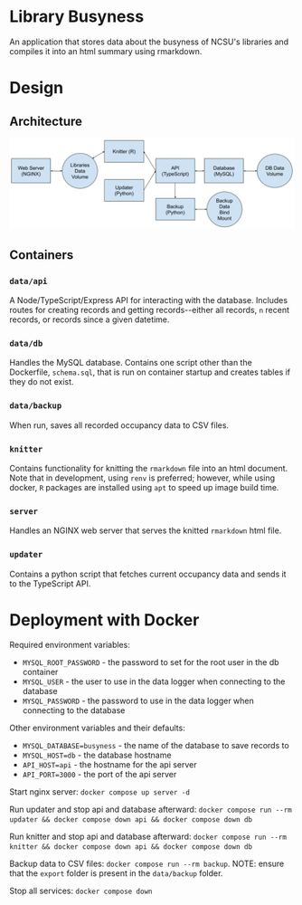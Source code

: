 # Library Busyness

An application that stores data about the busyness of NCSU's libraries and compiles it into an html summary using rmarkdown.

# Design

## Architecture

![architecture](design.png)

## Containers

### `data/api`

A Node/TypeScript/Express API for interacting with the database. Includes routes for creating records and getting records--either all records, `n` recent records, or records since a given datetime.

### `data/db`

Handles the MySQL database. Contains one script other than the Dockerfile, `schema.sql`, that is run on container startup and creates tables if they do not exist.

### `data/backup`

When run, saves all recorded occupancy data to CSV files.

### `knitter`

Contains functionality for knitting the `rmarkdown` file into an html document. Note that in development, using `renv` is preferred; however, while using docker, `R` packages are installed using `apt` to speed up image build time.

### `server`

Handles an NGINX web server that serves the knitted `rmarkdown` html file.

### `updater`

Contains a python script that fetches current occupancy data and sends it to the TypeScript API.

# Deployment with Docker

Required environment variables:
 - `MYSQL_ROOT_PASSWORD` - the password to set for the root user in the db container
 - `MYSQL_USER` - the user to use in the data logger when connecting to the database
 - `MYSQL_PASSWORD` - the password to use in the data logger when connecting to the database

Other environment variables and their defaults:
 - `MYSQL_DATABASE=busyness` - the name of the database to save records to
 - `MYSQL_HOST=db` - the database hostname
 - `API_HOST=api` - the hostname for the api server
 - `API_PORT=3000` - the port of the api server

Start nginx server: `docker compose up server -d`

Run updater and stop api and database afterward: `docker compose run --rm updater && docker compose down api && docker compose down db`

Run knitter and stop api and database afterward: `docker compose run --rm knitter && docker compose down api && docker compose down db`

Backup data to CSV files: `docker compose run --rm backup`. NOTE: ensure that the `export` folder is present in the `data/backup` folder.

Stop all services: `docker compose down`
